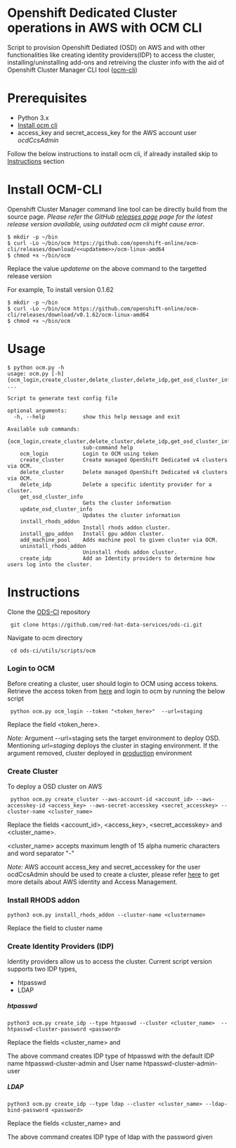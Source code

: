 # Openshift Dedicated Cluster operations in AWS with OCM CLI
Script to provision Openshift Dediated (OSD) on AWS and with other functionalities like creating identity providers(IDP) to access the cluster, installing/uninstalling add-ons and retreiving the cluster info with the aid of Openshift Cluster Manager CLI tool ([ocm-cli](https://github.com/openshift-online/ocm-cli.git))

# Prerequisites
- Python 3.x
- [Install ocm cli](#Install%20OCM-CLI)
- access_key and secret_access_key for the AWS account user *ocdCcsAdmin*

Follow the below instructions to install ocm cli, if already installed skip to [Instructions](#Instructions) section

# Install OCM-CLI
Openshift Cluster Manager command line tool can be directly build from the source page.
_Please refer the GitHub
[releases page](https://github.com/openshift-online/ocm-cli/releases) page for the latest release version available, using outdated ocm cli might cause error_. 

```
$ mkdir -p ~/bin
$ curl -Lo ~/bin/ocm https://github.com/openshift-online/ocm-cli/releases/download/<<updateme>>/ocm-linux-amd64
$ chmod +x ~/bin/ocm
```
Replace the value *updateme* on the above command to the targetted release version

For example, To install version 0.1.62

```
$ mkdir -p ~/bin
$ curl -Lo ~/bin/ocm https://github.com/openshift-online/ocm-cli/releases/download/v0.1.62/ocm-linux-amd64
$ chmod +x ~/bin/ocm
```

# Usage
```
$ python ocm.py -h
usage: ocm.py [-h] {ocm_login,create_cluster,delete_cluster,delete_idp,get_osd_cluster_info,update_osd_cluster_info,install_rhods_addon,install_gpu_addon,add_machine_pool,uninstall_rhods_addon,create_idp} ...

Script to generate test config file

optional arguments:
  -h, --help            show this help message and exit

Available sub commands:
  {ocm_login,create_cluster,delete_cluster,delete_idp,get_osd_cluster_info,update_osd_cluster_info,install_rhods_addon,install_gpu_addon,add_machine_pool,uninstall_rhods_addon,create_idp}
                        sub-command help
    ocm_login           Login to OCM using token
    create_cluster      Create managed OpenShift Dedicated v4 clusters via OCM.
    delete_cluster      Delete managed OpenShift Dedicated v4 clusters via OCM.
    delete_idp          Delete a specific identity provider for a cluster.
    get_osd_cluster_info
                        Gets the cluster information
    update_osd_cluster_info
                        Updates the cluster information
    install_rhods_addon
                        Install rhods addon cluster.
    install_gpu_addon   Install gpu addon cluster.
    add_machine_pool    Adds machine pool to given cluster via OCM.
    uninstall_rhods_addon
                        Uninstall rhods addon cluster.
    create_idp          Add an Identity providers to determine how users log into the cluster.
```

# Instructions
Clone the [ODS-CI](https://github.com/red-hat-data-services/ods-ci.git) repository
    
``` git clone https://github.com/red-hat-data-services/ods-ci.git```
    
Navigate to ocm directory
    
``` cd ods-ci/utils/scripts/ocm```
    
### Login to OCM
Before creating a cluster, user should login to OCM using access tokens.
Retrieve the access token from [here](https://console.redhat.com/openshift/token/show) and login to ocm by running the below script
    
``` python ocm.py ocm_login --token "<token_here>"  --url=staging```
    
Replace the field <token_here>.

*Note:* Argument --url=staging sets the target environment to deploy OSD. Mentioning _url=staging_ deploys the cluster in staging environment. If the argument removed, cluster deployed in [production](https://console.redhat.com/) environment

### Create Cluster
To deploy a OSD cluster on AWS

``` python ocm.py create_cluster --aws-account-id <account_id> --aws-accesskey-id <access_key> --aws-secret-accesskey <secret_accesskey> --cluster-name <cluster_name>```
    
Replace the fields <account_id>, <access_key>, <secret_accesskey> and <cluster_name>.

<cluster_name> accepts maximum length of 15 alpha numeric characters and word separator "-"

*Note:* AWS account access_key and secret_accesskey for the user ocdCcsAdmin should be used to create a cluster, please refer [here](https://docs.aws.amazon.com/IAM/latest/UserGuide/introduction.html) to get more details about AWS identity and Access Management.

### Install RHODS addon
    
```python3 ocm.py install_rhods_addon --cluster-name <clustername>```
    
Replace the field <clustername> to cluster name

### Create Identity Providers (IDP)
    
Identity providers allow us to access the cluster. Current script version supports two IDP types,
- htpasswd
- LDAP
    
##### htpasswd
    
```python3 ocm.py create_idp --type htpasswd --cluster <cluster_name>  --htpasswd-cluster-password <password>```
    
Replace the fields <cluster_name> and <password>

The above command creates IDP type of htpasswd with the default IDP name htpasswd-cluster-admin and User name htpasswd-cluster-admin-user
   
##### LDAP

```python3 ocm.py create_idp --type ldap --cluster <cluster_name> --ldap-bind-password <password>```
    
Replace the fields <cluster_name> and <password>
    
The above command creates IDP type of ldap with the password given
